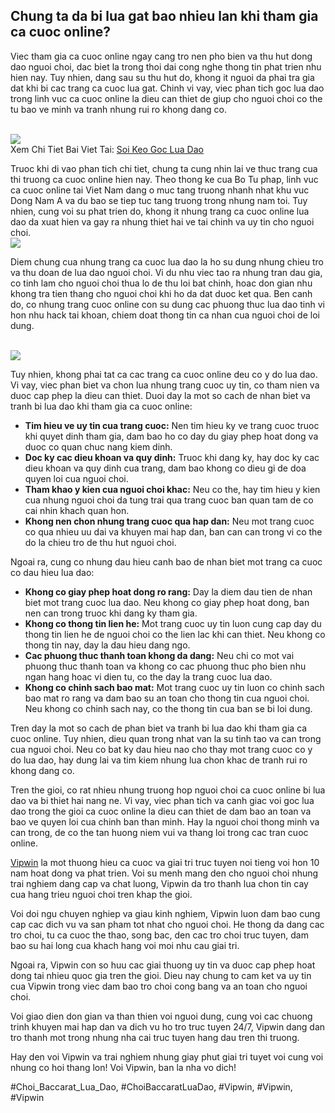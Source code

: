 <h2>Chung ta da bi lua gat bao nhieu lan khi tham gia ca cuoc online?</h2><p>Viec tham gia ca cuoc online ngay cang tro nen pho bien va thu hut dong dao nguoi choi, dac biet la trong thoi dai cong nghe thong tin phat trien nhu hien nay. Tuy nhien, dang sau su thu hut do, khong it nguoi da phai tra gia dat khi bi cac trang ca cuoc lua gat. Chinh vi vay, viec phan tich goc lua dao trong linh vuc ca cuoc online la dieu can thiet de giup cho nguoi choi co the tu bao ve minh va tranh nhung rui ro khong dang co.</p><br><img src="https://vipwin1.net/wp-content/uploads/2025/02/soi-keo-goc-lua-dao.jpg"></br>
Xem Chi Tiet Bai Viet Tai: <a href="https://vipwin1.net/soi-keo-goc-lua-dao/">Soi Keo Goc Lua Dao</a><p>Truoc khi di vao phan tich chi tiet, chung ta cung nhin lai ve thuc trang cua thi truong ca cuoc online hien nay. Theo thong ke cua Bo Tu phap, linh vuc ca cuoc online tai Viet Nam dang o muc tang truong nhanh nhat khu vuc Dong Nam A va du bao se tiep tuc tang truong trong nhung nam toi. Tuy nhien, cung voi su phat trien do, khong it nhung trang ca cuoc online lua dao da xuat hien va gay ra nhung thiet hai ve tai chinh va uy tin cho nguoi choi.<br><img src="https://vipwin1.net/wp-content/uploads/2025/02/soi-keo-goc-lua-dao-la-hanh-vi-gi.jpg"></br><p>Diem chung cua nhung trang ca cuoc lua dao la ho su dung nhung chieu tro va thu doan de lua dao nguoi choi. Vi du nhu viec tao ra nhung tran dau gia, co tinh lam cho nguoi choi thua lo de thu loi bat chinh, hoac don gian nhu khong tra tien thang cho nguoi choi khi ho da dat duoc ket qua. Ben canh do, co nhung trang cuoc online con su dung cac phuong thuc lua dao tinh vi hon nhu hack tai khoan, chiem doat thong tin ca nhan cua nguoi choi de loi dung.</p><br><img src="https://vipwin1.net/wp-content/uploads/2025/02/dau-hieu-nhan-biet-tro-don-vi-cung-cap-keo-lua-dao.jpg"></br><p>Tuy nhien, khong phai tat ca cac trang ca cuoc online deu co y do lua dao. Vi vay, viec phan biet va chon lua nhung trang cuoc uy tin, co tham nien va duoc cap phep la dieu can thiet. Duoi day la mot so cach de nhan biet va tranh bi lua dao khi tham gia ca cuoc online:<ul>
<li><strong>Tim hieu ve uy tin cua trang cuoc:</strong> Nen tim hieu ky ve trang cuoc truoc khi quyet dinh tham gia, dam bao ho co day du giay phep hoat dong va duoc co quan chuc nang kiem dinh.</li>
<li><strong>Doc ky cac dieu khoan va quy dinh:</strong> Truoc khi dang ky, hay doc ky cac dieu khoan va quy dinh cua trang, dam bao khong co dieu gi de doa quyen loi cua nguoi choi.</li>
<li><strong>Tham khao y kien cua nguoi choi khac:</strong> Neu co the, hay tim hieu y kien cua nhung nguoi choi da tung trai qua trang cuoc ban quan tam de co cai nhin khach quan hon.</li>
<li><strong>Khong nen chon nhung trang cuoc qua hap dan:</strong> Neu mot trang cuoc co qua nhieu uu dai va khuyen mai hap dan, ban can can trong vi co the do la chieu tro de thu hut nguoi choi.</li>
</ul><p>Ngoai ra, cung co nhung dau hieu canh bao de nhan biet mot trang ca cuoc co dau hieu lua dao:</p><ul>
<li><strong>Khong co giay phep hoat dong ro rang:</strong> Day la diem dau tien de nhan biet mot trang cuoc lua dao. Neu khong co giay phep hoat dong, ban nen can trong truoc khi dang ky tham gia.</li>
<li><strong>Khong co thong tin lien he:</strong> Mot trang cuoc uy tin luon cung cap day du thong tin lien he de nguoi choi co the lien lac khi can thiet. Neu khong co thong tin nay, day la dau hieu dang ngo.</li>
<li><strong>Cac phuong thuc thanh toan khong da dang:</strong> Neu chi co mot vai phuong thuc thanh toan va khong co cac phuong thuc pho bien nhu ngan hang hoac vi dien tu, co the day la trang cuoc lua dao.</li>
<li><strong>Khong co chinh sach bao mat:</strong> Mot trang cuoc uy tin luon co chinh sach bao mat ro rang va dam bao su an toan cho thong tin cua nguoi choi. Neu khong co chinh sach nay, co the thong tin cua ban se bi loi dung.</li>
</ul><p>Tren day la mot so cach de phan biet va tranh bi lua dao khi tham gia ca cuoc online. Tuy nhien, dieu quan trong nhat van la su tinh tao va can trong cua nguoi choi. Neu co bat ky dau hieu nao cho thay mot trang cuoc co y do lua dao, hay dung lai va tim kiem nhung lua chon khac de tranh rui ro khong dang co.<p>Tren the gioi, co rat nhieu nhung truong hop nguoi choi ca cuoc online bi lua dao va bi thiet hai nang ne. Vi vay, viec phan tich va canh giac voi goc lua dao trong the gioi ca cuoc online la dieu can thiet de dam bao an toan va bao ve quyen loi cua chinh ban than minh. Hay la nguoi choi thong minh va can trong, de co the tan huong niem vui va thang loi trong cac tran cuoc online.</p><p><a href="https://vipwin1.net/">Vipwin</a> la mot thuong hieu ca cuoc va giai tri truc tuyen noi tieng voi hon 10 nam hoat dong va phat trien. Voi su menh mang den cho nguoi choi nhung trai nghiem dang cap va chat luong, Vipwin da tro thanh lua chon tin cay cua hang trieu nguoi choi tren khap the gioi.

Voi doi ngu chuyen nghiep va giau kinh nghiem, Vipwin luon dam bao cung cap cac dich vu va san pham tot nhat cho nguoi choi. He thong da dang cac tro choi, tu ca cuoc the thao, song bac, den cac tro choi truc tuyen, dam bao su hai long cua khach hang voi moi nhu cau giai tri.

Ngoai ra, Vipwin con so huu cac giai thuong uy tin va duoc cap phep hoat dong tai nhieu quoc gia tren the gioi. Dieu nay chung to cam ket va uy tin cua Vipwin trong viec dam bao tro choi cong bang va an toan cho nguoi choi.

Voi giao dien don gian va than thien voi nguoi dung, cung voi cac chuong trinh khuyen mai hap dan va dich vu ho tro truc tuyen 24/7, Vipwin dang dan tro thanh mot trong nhung nha cai truc tuyen hang dau tren thi truong.

Hay den voi Vipwin va trai nghiem nhung giay phut giai tri tuyet voi cung voi nhung co hoi thang lon! Voi Vipwin, ban la nha vo dich!</p>
#Choi_Baccarat_Lua_Dao, #ChoiBaccaratLuaDao, #Vipwin, #Vipwin, #Vipwin
